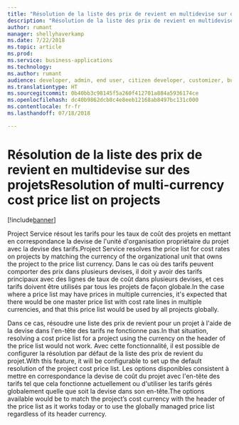 ```yaml
---
title: "Résolution de la liste des prix de revient en multidevise sur des projets"
description: "Résolution de la liste des prix de revient en multidevise sur des projets"
author: rumant
manager: shellyhaverkamp
ms.date: 7/22/2018
ms.topic: article
ms.prod: 
ms.service: business-applications
ms.technology: 
ms.author: rumant
audience: developer, admin, end user, citizen developer, customizer, business analyst, IT pro
ms.translationtype: HT
ms.sourcegitcommit: 0b40bb3c98145f5a260f412701a884a5936174ce
ms.openlocfilehash: dc40b9862dcb8c4e8eeb12168ab8497bc131c000
ms.contentlocale: fr-fr
ms.lasthandoff: 07/18/2018

---
```

#  <a name="resolution-of-multi-currency-cost-price-list-on-projects"></a><span data-ttu-id="29b54-103">Résolution de la liste des prix de revient en multidevise sur des projets</span><span class="sxs-lookup"><span data-stu-id="29b54-103">Resolution of multi-currency cost price list on projects</span></span> 


[!include[banner](../../../../includes/banner.md)]

<span data-ttu-id="29b54-104">Project Service résout les tarifs pour les taux de coût des projets en mettant en correspondance la devise de l'unité d'organisation propriétaire du projet avec la devise des tarifs.</span><span class="sxs-lookup"><span data-stu-id="29b54-104">Project Service resolves the price list for cost rates on projects by matching the currency of the organizational unit that owns the project to the price list currency.</span></span> <span data-ttu-id="29b54-105">Dans le cas où des tarifs peuvent comporter des prix dans plusieurs devises, il doit y avoir des tarifs principaux avec des lignes de taux de coût dans plusieurs devises, et ces tarifs doivent être utilisés par tous les projets de façon globale.</span><span class="sxs-lookup"><span data-stu-id="29b54-105">In the case where a price list may have prices in multiple currencies, it's expected that there would be one master price list with cost rate lines in multiple currencies, and that this price list would be used by all projects globally.</span></span> 

<span data-ttu-id="29b54-106">Dans ce cas, résoudre une liste des prix de revient pour un projet à l'aide de la devise dans l'en-tête des tarifs ne fonctionne pas.</span><span class="sxs-lookup"><span data-stu-id="29b54-106">In that situation, resolving a cost price list for a project using the currency on the header of the price list would not work.</span></span> <span data-ttu-id="29b54-107">Avec cette fonctionnalité, il est possible de configurer la résolution par défaut de la liste des prix de revient du projet.</span><span class="sxs-lookup"><span data-stu-id="29b54-107">With this feature, it will be configurable to set up the default resolution of the project cost price list.</span></span> <span data-ttu-id="29b54-108">Les options disponibles consistent à mettre en correspondance la devise de coût du projet avec l'en-tête des tarifs tel que cela fonctionne actuellement ou d'utiliser les tarifs gérés globalement quelle que soit la devise dans son en-tête.</span><span class="sxs-lookup"><span data-stu-id="29b54-108">The options available would be to match the project’s cost currency with the header of the price list as it works today or to use the globally managed price list regardless of its header currency.</span></span>  



